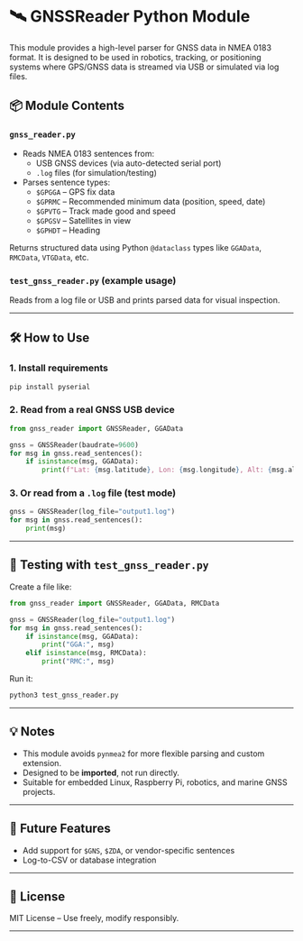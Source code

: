 # 🛰️ GNSSReader Python Module

This module provides a high-level parser for GNSS data in NMEA 0183 format. It is designed to be used in robotics, tracking, or positioning systems where GPS/GNSS data is streamed via USB or simulated via log files.

## 📦 Module Contents

### `gnss_reader.py`
- Reads NMEA 0183 sentences from:
  - USB GNSS devices (via auto-detected serial port)
  - `.log` files (for simulation/testing)
- Parses sentence types:
  - `$GPGGA` – GPS fix data
  - `$GPRMC` – Recommended minimum data (position, speed, date)
  - `$GPVTG` – Track made good and speed
  - `$GPGSV` – Satellites in view
  - `$GPHDT` – Heading

Returns structured data using Python `@dataclass` types like `GGAData`, `RMCData`, `VTGData`, etc.

### `test_gnss_reader.py` (example usage)
Reads from a log file or USB and prints parsed data for visual inspection.

---

## 🛠️ How to Use

### 1. Install requirements

```bash
pip install pyserial
```

### 2. Read from a real GNSS USB device

```python
from gnss_reader import GNSSReader, GGAData

gnss = GNSSReader(baudrate=9600)
for msg in gnss.read_sentences():
    if isinstance(msg, GGAData):
        print(f"Lat: {msg.latitude}, Lon: {msg.longitude}, Alt: {msg.altitude}")
```

### 3. Or read from a `.log` file (test mode)

```python
gnss = GNSSReader(log_file="output1.log")
for msg in gnss.read_sentences():
    print(msg)
```

---

## 🧪 Testing with `test_gnss_reader.py`

Create a file like:

```python
from gnss_reader import GNSSReader, GGAData, RMCData

gnss = GNSSReader(log_file="output1.log")
for msg in gnss.read_sentences():
    if isinstance(msg, GGAData):
        print("GGA:", msg)
    elif isinstance(msg, RMCData):
        print("RMC:", msg)
```

Run it:

```bash
python3 test_gnss_reader.py
```

---

## 💡 Notes

- This module avoids `pynmea2` for more flexible parsing and custom extension.
- Designed to be **imported**, not run directly.
- Suitable for embedded Linux, Raspberry Pi, robotics, and marine GNSS projects.

---

## 🧩 Future Features

- Add support for `$GNS`, `$ZDA`, or vendor-specific sentences
- Log-to-CSV or database integration

---

## 📜 License

MIT License – Use freely, modify responsibly.

---